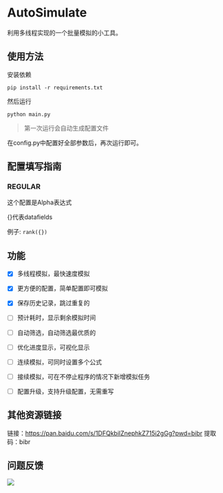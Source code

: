 # AutoSimulate

利用多线程实现的一个批量模拟的小工具。

## 使用方法

安装依赖

```shell
pip install -r requirements.txt
```

然后运行

```shell
python main.py
```

>第一次运行会自动生成配置文件

在config.py中配置好全部参数后，再次运行即可。

## 配置填写指南

### REGULAR

这个配置是Alpha表达式

{}代表datafields

例子: `rank({})`

## 功能

+ [x] 多线程模拟，最快速度模拟

+ [x] 更方便的配置，简单配置即可模拟

+ [x] 保存历史记录，跳过重复的

+ [ ] 预计耗时，显示剩余模拟时间

+ [ ] 自动筛选，自动筛选最优质的

+ [ ] 优化进度显示，可视化显示

+ [ ] 连续模拟，可同时设置多个公式

+ [ ] 接续模拟，可在不停止程序的情况下新增模拟任务

+ [ ] 配置升级，支持升级配置，无需重写

## 其他资源链接

链接：https://pan.baidu.com/s/1DFQkbilZnephkZ715i2gGg?pwd=bibr 
提取码：bibr 

## 问题反馈

![](https://cdn.sourcedream.cn/image/wechatInvite.jpg)